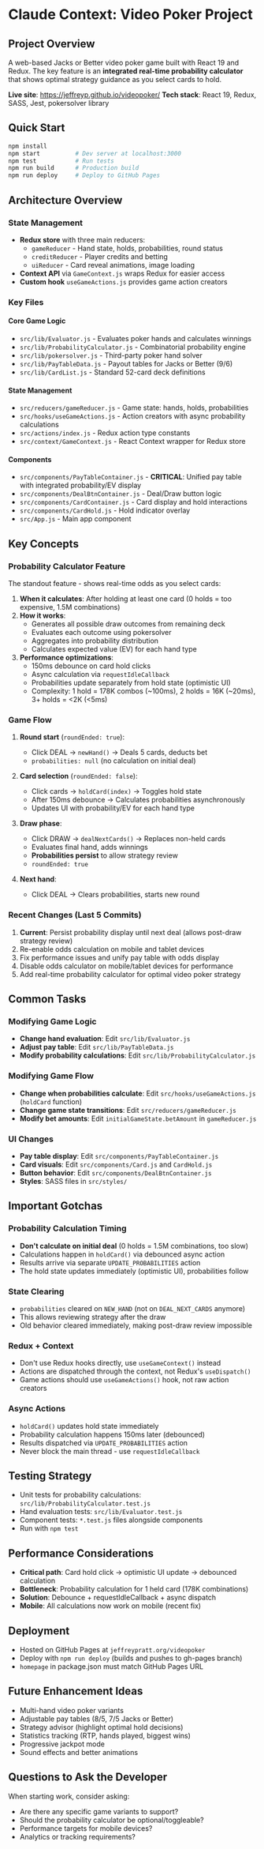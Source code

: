 # Claude Context: Video Poker Project

## Project Overview
A web-based Jacks or Better video poker game built with React 19 and Redux. The key feature is an **integrated real-time probability calculator** that shows optimal strategy guidance as you select cards to hold.

**Live site**: https://jeffreyp.github.io/videopoker/
**Tech stack**: React 19, Redux, SASS, Jest, pokersolver library

## Quick Start
```bash
npm install
npm start          # Dev server at localhost:3000
npm test           # Run tests
npm run build      # Production build
npm run deploy     # Deploy to GitHub Pages
```

## Architecture Overview

### State Management
- **Redux store** with three main reducers:
  - `gameReducer` - Hand state, holds, probabilities, round status
  - `creditReducer` - Player credits and betting
  - `uiReducer` - Card reveal animations, image loading
- **Context API** via `GameContext.js` wraps Redux for easier access
- **Custom hook** `useGameActions.js` provides game action creators

### Key Files

#### Core Game Logic
- `src/lib/Evaluator.js` - Evaluates poker hands and calculates winnings
- `src/lib/ProbabilityCalculator.js` - Combinatorial probability engine
- `src/lib/pokersolver.js` - Third-party poker hand solver
- `src/lib/PayTableData.js` - Payout tables for Jacks or Better (9/6)
- `src/lib/CardList.js` - Standard 52-card deck definitions

#### State Management
- `src/reducers/gameReducer.js` - Game state: hands, holds, probabilities
- `src/hooks/useGameActions.js` - Action creators with async probability calculations
- `src/actions/index.js` - Redux action type constants
- `src/context/GameContext.js` - React Context wrapper for Redux store

#### Components
- `src/components/PayTableContainer.js` - **CRITICAL**: Unified pay table with integrated probability/EV display
- `src/components/DealBtnContainer.js` - Deal/Draw button logic
- `src/components/CardContainer.js` - Card display and hold interactions
- `src/components/CardHold.js` - Hold indicator overlay
- `src/App.js` - Main app component

## Key Concepts

### Probability Calculator Feature
The standout feature - shows real-time odds as you select cards:

1. **When it calculates**: After holding at least one card (0 holds = too expensive, 1.5M combinations)
2. **How it works**:
   - Generates all possible draw outcomes from remaining deck
   - Evaluates each outcome using pokersolver
   - Aggregates into probability distribution
   - Calculates expected value (EV) for each hand type
3. **Performance optimizations**:
   - 150ms debounce on card hold clicks
   - Async calculation via `requestIdleCallback`
   - Probabilities update separately from hold state (optimistic UI)
   - Complexity: 1 hold = 178K combos (~100ms), 2 holds = 16K (~20ms), 3+ holds = <2K (<5ms)

### Game Flow
1. **Round start** (`roundEnded: true`):
   - Click DEAL → `newHand()` → Deals 5 cards, deducts bet
   - `probabilities: null` (no calculation on initial deal)

2. **Card selection** (`roundEnded: false`):
   - Click cards → `holdCard(index)` → Toggles hold state
   - After 150ms debounce → Calculates probabilities asynchronously
   - Updates UI with probability/EV for each hand type

3. **Draw phase**:
   - Click DRAW → `dealNextCards()` → Replaces non-held cards
   - Evaluates final hand, adds winnings
   - **Probabilities persist** to allow strategy review
   - `roundEnded: true`

4. **Next hand**:
   - Click DEAL → Clears probabilities, starts new round

### Recent Changes (Last 5 Commits)
1. **Current**: Persist probability display until next deal (allows post-draw strategy review)
2. Re-enable odds calculation on mobile and tablet devices
3. Fix performance issues and unify pay table with odds display
4. Disable odds calculator on mobile/tablet devices for performance
5. Add real-time probability calculator for optimal video poker strategy

## Common Tasks

### Modifying Game Logic
- **Change hand evaluation**: Edit `src/lib/Evaluator.js`
- **Adjust pay table**: Edit `src/lib/PayTableData.js`
- **Modify probability calculations**: Edit `src/lib/ProbabilityCalculator.js`

### Modifying Game Flow
- **Change when probabilities calculate**: Edit `src/hooks/useGameActions.js` (`holdCard` function)
- **Change game state transitions**: Edit `src/reducers/gameReducer.js`
- **Modify bet amounts**: Edit `initialGameState.betAmount` in `gameReducer.js`

### UI Changes
- **Pay table display**: Edit `src/components/PayTableContainer.js`
- **Card visuals**: Edit `src/components/Card.js` and `CardHold.js`
- **Button behavior**: Edit `src/components/DealBtnContainer.js`
- **Styles**: SASS files in `src/styles/`

## Important Gotchas

### Probability Calculation Timing
- **Don't calculate on initial deal** (0 holds = 1.5M combinations, too slow)
- Calculations happen in `holdCard()` via debounced async action
- Results arrive via separate `UPDATE_PROBABILITIES` action
- The hold state updates immediately (optimistic UI), probabilities follow

### State Clearing
- `probabilities` cleared on `NEW_HAND` (not on `DEAL_NEXT_CARDS` anymore)
- This allows reviewing strategy after the draw
- Old behavior cleared immediately, making post-draw review impossible

### Redux + Context
- Don't use Redux hooks directly, use `useGameContext()` instead
- Actions are dispatched through the context, not Redux's `useDispatch()`
- Game actions should use `useGameActions()` hook, not raw action creators

### Async Actions
- `holdCard()` updates hold state immediately
- Probability calculation happens 150ms later (debounced)
- Results dispatched via `UPDATE_PROBABILITIES` action
- Never block the main thread - use `requestIdleCallback`

## Testing Strategy
- Unit tests for probability calculations: `src/lib/ProbabilityCalculator.test.js`
- Hand evaluation tests: `src/lib/Evaluator.test.js`
- Component tests: `*.test.js` files alongside components
- Run with `npm test`

## Performance Considerations
- **Critical path**: Card hold click → optimistic UI update → debounced calculation
- **Bottleneck**: Probability calculation for 1 held card (178K combinations)
- **Solution**: Debounce + requestIdleCallback + async dispatch
- **Mobile**: All calculations now work on mobile (recent fix)

## Deployment
- Hosted on GitHub Pages at `jeffreypratt.org/videopoker`
- Deploy with `npm run deploy` (builds and pushes to gh-pages branch)
- `homepage` in package.json must match GitHub Pages URL

## Future Enhancement Ideas
- Multi-hand video poker variants
- Adjustable pay tables (8/5, 7/5 Jacks or Better)
- Strategy advisor (highlight optimal hold decisions)
- Statistics tracking (RTP, hands played, biggest wins)
- Progressive jackpot mode
- Sound effects and better animations

## Questions to Ask the Developer
When starting work, consider asking:
- Are there any specific game variants to support?
- Should the probability calculator be optional/toggleable?
- Performance targets for mobile devices?
- Analytics or tracking requirements?
